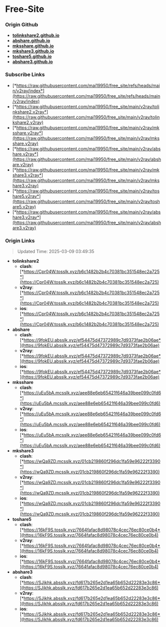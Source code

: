 # Free-Site

### Origin Github

- [**tolinkshare2.github.io**](https://github.com/tolinkshare2/tolinkshare2.github.io)
- [**abshare.github.io**](https://github.com/abshare/abshare.github.io)
- [**mksshare.github.io**](https://github.com/mksshare/mksshare.github.io)
- [**mkshare3.github.io**](https://github.com/mkshare3/mkshare3.github.io)
- [**toshare5.github.io**](https://github.com/toshare5/toshare5.github.io)
- [**abshare3.github.io**](https://github.com/abshare3/abshare3.github.io)

### Subscribe Links

- [*https://raw.githubusercontent.com/mai19950/free_site/refs/heads/main/v2ray/index*](https://raw.githubusercontent.com/mai19950/free_site/refs/heads/main/v2ray/index)
- [*https://raw.githubusercontent.com/mai19950/free_site/main/v2ray/tolinkshare2.v2ray*](https://raw.githubusercontent.com/mai19950/free_site/main/v2ray/tolinkshare2.v2ray)
- [*https://raw.githubusercontent.com/mai19950/free_site/main/v2ray/mksshare.v2ray*](https://raw.githubusercontent.com/mai19950/free_site/main/v2ray/mksshare.v2ray)
- [*https://raw.githubusercontent.com/mai19950/free_site/main/v2ray/abshare.v2ray*](https://raw.githubusercontent.com/mai19950/free_site/main/v2ray/abshare.v2ray)
- [*https://raw.githubusercontent.com/mai19950/free_site/main/v2ray/mkshare3.v2ray*](https://raw.githubusercontent.com/mai19950/free_site/main/v2ray/mkshare3.v2ray)
- [*https://raw.githubusercontent.com/mai19950/free_site/main/v2ray/toshare5.v2ray*](https://raw.githubusercontent.com/mai19950/free_site/main/v2ray/toshare5.v2ray)
- [*https://raw.githubusercontent.com/mai19950/free_site/main/v2ray/abshare3.v2ray*](https://raw.githubusercontent.com/mai19950/free_site/main/v2ray/abshare3.v2ray)

### Origin Links

> Updated Time: 2025-03-09 03:49:35

- **tolinkshare2**
  - **clash**: [*https://Cpr04W.tosslk.xyz/b6c1482b2b4c70381bc351548ec2a725*](https://Cpr04W.tosslk.xyz/b6c1482b2b4c70381bc351548ec2a725)
  - **v2ray**: [*https://Cpr04W.tosslk.xyz/b6c1482b2b4c70381bc351548ec2a725*](https://Cpr04W.tosslk.xyz/b6c1482b2b4c70381bc351548ec2a725)
  - **ios**: [*https://Cpr04W.tosslk.xyz/b6c1482b2b4c70381bc351548ec2a725*](https://Cpr04W.tosslk.xyz/b6c1482b2b4c70381bc351548ec2a725)
- **abshare**
  - **clash**: [*https://9fokEU.absslk.xyz/ef54475d47372989c7d9373fae2b06ae*](https://9fokEU.absslk.xyz/ef54475d47372989c7d9373fae2b06ae)
  - **v2ray**: [*https://9fokEU.absslk.xyz/ef54475d47372989c7d9373fae2b06ae*](https://9fokEU.absslk.xyz/ef54475d47372989c7d9373fae2b06ae)
  - **ios**: [*https://9fokEU.absslk.xyz/ef54475d47372989c7d9373fae2b06ae*](https://9fokEU.absslk.xyz/ef54475d47372989c7d9373fae2b06ae)
- **mksshare**
  - **clash**: [*https://uEu5bA.mcsslk.xyz/aee88e6eb65421f646a39bee099c0fd6*](https://uEu5bA.mcsslk.xyz/aee88e6eb65421f646a39bee099c0fd6)
  - **v2ray**: [*https://uEu5bA.mcsslk.xyz/aee88e6eb65421f646a39bee099c0fd6*](https://uEu5bA.mcsslk.xyz/aee88e6eb65421f646a39bee099c0fd6)
  - **ios**: [*https://uEu5bA.mcsslk.xyz/aee88e6eb65421f646a39bee099c0fd6*](https://uEu5bA.mcsslk.xyz/aee88e6eb65421f646a39bee099c0fd6)
- **mkshare3**
  - **clash**: [*https://wQa9ZD.mcsslk.xyz/01cb219860f296dc1fa59e96222f3390*](https://wQa9ZD.mcsslk.xyz/01cb219860f296dc1fa59e96222f3390)
  - **v2ray**: [*https://wQa9ZD.mcsslk.xyz/01cb219860f296dc1fa59e96222f3390*](https://wQa9ZD.mcsslk.xyz/01cb219860f296dc1fa59e96222f3390)
  - **ios**: [*https://wQa9ZD.mcsslk.xyz/01cb219860f296dc1fa59e96222f3390*](https://wQa9ZD.mcsslk.xyz/01cb219860f296dc1fa59e96222f3390)
- **toshare5**
  - **clash**: [*https://16kF9S.tosslk.xyz/7664fafac8d98078c4cec76ec80ce0b4*](https://16kF9S.tosslk.xyz/7664fafac8d98078c4cec76ec80ce0b4)
  - **v2ray**: [*https://16kF9S.tosslk.xyz/7664fafac8d98078c4cec76ec80ce0b4*](https://16kF9S.tosslk.xyz/7664fafac8d98078c4cec76ec80ce0b4)
  - **ios**: [*https://16kF9S.tosslk.xyz/7664fafac8d98078c4cec76ec80ce0b4*](https://16kF9S.tosslk.xyz/7664fafac8d98078c4cec76ec80ce0b4)
- **abshare3**
  - **clash**: [*https://SJikhk.absslk.xyz/fd617b265e2d1ea65b652d22283e3c86*](https://SJikhk.absslk.xyz/fd617b265e2d1ea65b652d22283e3c86)
  - **v2ray**: [*https://SJikhk.absslk.xyz/fd617b265e2d1ea65b652d22283e3c86*](https://SJikhk.absslk.xyz/fd617b265e2d1ea65b652d22283e3c86)
  - **ios**: [*https://SJikhk.absslk.xyz/fd617b265e2d1ea65b652d22283e3c86*](https://SJikhk.absslk.xyz/fd617b265e2d1ea65b652d22283e3c86)
